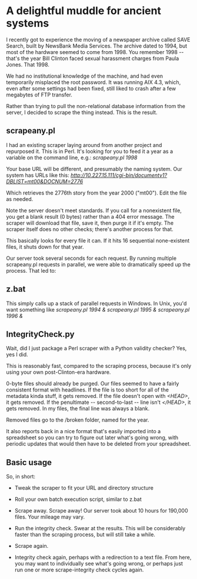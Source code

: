 A delightful muddle for ancient systems
===================

I recently got to experience the moving of a newspaper archive called SAVE Search, built by NewsBank Media Services. The archive dated to 1994, but most of the hardware seemed to come from 1998. You remember 1998 -- that's the year Bill Clinton faced sexual harassment charges from Paula Jones. That 1998.

We had no institutional knowledge of the machine, and had even temporarily misplaced the root password. It was running AIX 4.3, which, even after some settings had been fixed, still liked to crash after a few megabytes of FTP transfer.

Rather than trying to pull the non-relational database information from the server, I decided to scrape the thing instead. This is the result.



scrapeany.pl
---------

I had an existing scraper laying around from another project and repurposed it. This is in Perl. It's looking for you to feed it a year as a variable on the command line, e.g.:
*scrapeany.pl 1998*

Your base URL will be different, and presumably the naming system. Our system has URLs like this:
*http://10.227.15.111/cgi-bin/documentv1?DBLIST=mt00&DOCNUM=2776*

Which retrieves the 2776th story from the year 2000 ("mt00"). Edit the file as needed.

Note the server doesn't meet standards. If you call for a nonexistent file, you get a blank result (0 bytes) rather than a 404 error message. The scraper will download that file, save it, then purge it if it's empty. The scraper itself does no other checks; there's another process for that.

This basically looks for every file it can. If it hits 16 sequential none-existent files, it shuts down for that year.

Our server took several seconds for each request. By running multiple scrapeany.pl requests in parallel, we were able to dramatically speed up the process. That led to:

z.bat
---------

This simply calls up a stack of parallel requests in Windows. In Unix, you'd want something like
*scrapeany.pl 1994 & scrapeany.pl 1995 & scrapeany.pl 1996 &*


IntegrityCheck.py
---------

Wait, did I just package a Perl scraper with a Python validity checker? Yes, yes I did.

This is reasonably fast, compared to the scraping process, because it's only using your own post-Clinton-era hardware.

0-byte files should already be purged. Our files seemed to have a fairly consistent format with headlines. If the file is too short for all of the metadata kinda stuff, it gets removed. If the file doesn't open with *&lt;HEAD&gt;*, it gets removed. If the penultimate -- second-to-last -- line isn't *&lt;/HEAD&gt;*, it gets removed. In my files, the final line was always a blank.

Removed files go to the /broken folder, named for the year.

It also reports back in a nice format that's easily imported into a spreadsheet so you can try to figure out later what's going wrong, with periodic updates that would then have to be deleted from your spreadsheet.

Basic usage
------------

So, in short:

- Tweak the scraper to fit your URL and directory structure

- Roll your own batch execution script, similar to z.bat

- Scrape away. Scrape away! Our server took about 10 hours for 190,000 files. Your mileage may vary.

- Run the integrity check. Swear at the results. This will be considerably faster than the scraping process, but will still take a while.

- Scrape again.

- Integrity check again, perhaps with a redirection to a text file. From here, you may want to individually see what's going wrong, or perhaps just run one or more scrape-integrity check cycles again.

